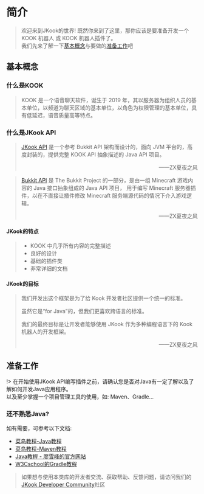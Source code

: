 # 简介

> 欢迎来到JKook的世界! 既然你来到了这里，那你应该是要准备开发一个 KOOK 机器人 或 KOOK 机器人插件了。  
> 我们先来了解一下[基本概念](#基本概念)与要做的[准备工作](#准备工作)吧

## 基本概念

### 什么是KOOK 

> KOOK 是一个语音聊天软件，诞生于 2019 年，其以服务器为组织人员的基本单位，以频道为聊天区域的基本单位，以角色为权限管理的基本单位，具有低延迟，语音质量高等特点。

### 什么是JKook API 

> [JKook API](https://github.com/SNWCreations/JKook) 是一个参考 Bukkit API 架构而设计的，面向 JVM 平台的，高度封装的，提供完整 KOOK API 抽象描述的 Java API 项目。
> <div align="right">——ZX夏夜之风</div>

> [Bukkit API](https://hub.spigotmc.org/stash/projects/SPIGOT) 是 The Bukkit Project 的一部分，是由一组 Minecraft 游戏内容的 Java 接口抽象组成的 Java API 项目，
> 用于编写 Minecraft 服务器插件，以在不直接让插件修改 Minecraft 服务端源代码的情况下介入游戏逻辑。 
> <div align="right">——ZX夏夜之风</div>

#### JKook的特点

> - KOOK 中几乎所有内容的完整描述
> - 良好的设计
> - 基础的插件类
> - 非常详细的文档

#### JKook的目标

> 我们开发出这个框架是为了给 Kook 开发者社区提供一个统一的标准。
> 
> 虽然它是“for Java”的，但我们更喜欢跨语言的标准。
> 
> 我们的最终目标是让开发者能够使用 JKook 作为多种编程语言下的 Kook 机器人的开发框架。
> <div align="right">——ZX夏夜之风</div>

## 准备工作

!> 在开始使用JKook API编写插件之前，请确认您是否对Java有一定了解以及了解如何开发Java应用程序。  
以及至少掌握一个项目管理工具的使用，如: Maven、Gradle...

### 还不熟悉Java?

如有需要，可参考以下文档: 
- [菜鸟教程-Java教程](https://www.runoob.com/java/java-tutorial.html)
- [菜鸟教程-Maven教程](https://www.runoob.com/maven/maven-tutorial.html)
- [Java教程 - 廖雪峰的官方网站](https://www.liaoxuefeng.com/wiki/1252599548343744)
- [W3Cschool的Gradle教程](https://www.w3cschool.cn/gradle/)
 
> 如果想与使用本类库的开发者交流、获取帮助、反馈问题，请访问我们的[JKook Developer Community](https://kook.top/aecCr6)社区